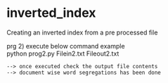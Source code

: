 # inverted_index
Creating an inverted index from a pre processed file 


prg 2)  execute below command example  
	python prog2.py Filein2.txt Fileout2.txt 

	--> once executed check the output file contents 
	--> document wise word segregations has been done
